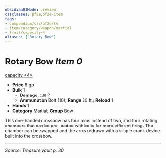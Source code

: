 ```yaml
---
obsidianUIMode: preview
cssclasses: pf2e,pf2e-item
tags:
- compendium/src/pf2e/tv
- item/category/weapon/martial
- trait/capacity-4
aliases: ["Rotary Bow"]
---
```

# Rotary Bow *Item 0*  
[capacity <4>](rules/traits/capacity-4-tv.md "Capacity Weapon Trait")  

- **Price** 8 gp
- **Bulk** 1
  - **Damage**: `1d8` P
  - **Ammunution** Bolt (10); **Range** 80 ft.; **Reload** 1
- **Hands** 1
- **Category** Martial; **Group** Bow 

This one-handed crossbow has four arms instead of two, and four rotating chambers that can be pre-loaded with bolts for more efficient firing. The chamber can be swapped and the arms redrawn with a simple crank device built into the crossbow.


---
*Source: Treasure Vault p. 30*
